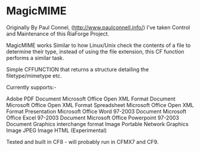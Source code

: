 MagicMIME
=======
Originally By Paul Connel, (http://www.paulconnell.info/) I've taken Control and Maintenance of this RiaForge Project.

MagicMIME works Similar to how Linux/Unix check the contents of a file to determine their type, instead of using the file extension, this CF function performs a similar task.

Simple CFFUNCTION that returns a structure detailing the filetype/mimetype etc.

Currently supports:-

Adobe PDF Document
Microsoft Office Open XML Format Document
Microsoft Office Open XML Format Spreadsheet
Microsoft Office Open XML Format Presentation
Microsoft Office Word 97-2003 Document
Microsoft Office Excel 97-2003 Document
Microsoft Office Powerpoint 97-2003 Document
Graphics interchange format Image
Portable Network Graphics Image
JPEG Image
HTML (Experimental)

Tested and built in CF8 - will probably run in CFMX7 and CF9.